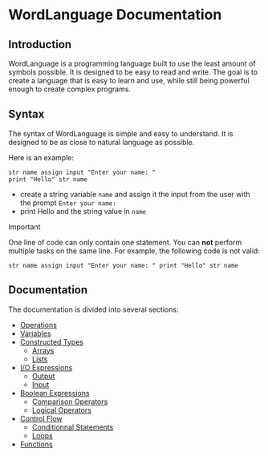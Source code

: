 # WordLanguage Documentation

## Introduction
WordLanguage is a programming language built to use the least amount of symbols possible. It is designed to be easy to read and write. The goal is to create a language that is easy to learn and use, while still being powerful enough to create complex programs.

## Syntax
The syntax of WordLanguage is simple and easy to understand. It is designed to be as close to natural language as possible.

Here is an example:
```
str name assign input "Enter your name: "
print "Hello" str name 
```

- create a string variable `name` and assign it the input from the user with the prompt `Enter your name: `
- print Hello and the string value in `name`

> [!IMPORTANT]
> One line of code can only contain one statement. You can **not** perform multiple tasks on the same line.
> For example, the following code is not valid:
> ```
> str name assign input "Enter your name: " print "Hello" str name
> ```

## Documentation
The documentation is divided into several sections:
- [Operations](operations.md)
- [Variables](variables.md)
- [Constructed Types](constructed_types.md)
    - [Arrays](constructed_types.md/#arrays-type-safe)
    - [Lists](constructed_types.md/#lists-not-type-safe)
- [I/O Expressions](io_expressions.md)
    - [Output](io_expressions.md/#output)
    - [Input](io_expressions.md/#input)
- [Boolean Expressions](boolean_expressions.md)
    - [Comparison Operators](boolean_expressions.md/#comparison)
    - [Logical Operators](boolean_expressions.md/#logic)
- [Control Flow](control_flow.md)
    - [Conditionnal Statements](control_flow.md/#conditional-statements)
    - [Loops](control_flow.md/#loops)
- [Functions](functions.md)
